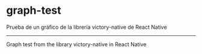 # graph-test
Prueba de un gráfico de la librería victory-native de React Native 

******************************************************************
Graph test from the library victory-native in React Native
